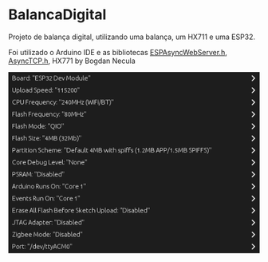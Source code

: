 # BalancaDigital
Projeto de balança digital, utilizando uma balança, um HX711 e uma ESP32.

Foi utilizado o Arduino IDE e as bibliotecas [ESPAsyncWebServer.h](https://github.com/me-no-dev/ESPAsyncWebServer), [AsyncTCP.h](https://github.com/ESP32Async/AsyncTCP), HX771 by Bogdan Necula

![ESP32 CONFIG](Config_ESP32.png "ESP32")

